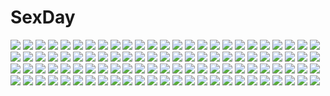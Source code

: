 # SexDay
![](https://konachan.com/jpeg/3dbf6ecf0bb758ba5c085cc4e3a29dfa/Konachan.com%20-%20137211%20amou_mikage%20bath%20bathtub%20breasts%20censored%20game_cg%20kikurage%20long_hair%20nipples%20nude%20penis%20purple_eyes%20purple_hair%20purple_software%20shiawase_kazokubu%20wet.jpg)
![](https://konachan.com/image/d52e6abf438b83b02d4745b295908acb/Konachan.com%20-%206279%20gagraphic%20logo%20takanashi_nelina.jpg)
![](https://konachan.com/image/574e71b3f1f00196e1386b1724e6b2bc/Konachan.com%20-%20182411%20bell%20black_hair%20bow%20braids%20breasts%20cleavage%20dress%20elbow_gloves%20flowers%20gloves%20long_hair%20sengoku_collection%20thighhighs%20va86j.jpg)
![](https://konachan.com/jpeg/cc8616d22ed92686173ad568bd3d139c/Konachan.com%20-%20174317%20choker%20fairy_fencer_f%20game_cg%20headdress%20lolita_fashion%20long_hair%20purple_eyes%20ribbons%20tentacles%20thighhighs%20tsunako%20white_hair%20wink.jpg)
![](https://konachan.com/image/96765c54b26cbe47b748cb435b91d73b/Konachan.com%20-%20130983%20blue_eyes%20breasts%20collar%20mokujinn%20nipples%20no_bra%20panties%20pantyhose%20shirt_lift%20short_hair%20torn_clothes%20underwear.jpg)
![](https://konachan.com/jpeg/ad5d8d7898c6081eabedba4127c77c3b/Konachan.com%20-%2050234%20akane_iro_ni_somaru_saka%20japanese_clothes%20kimono%20nagase_minato%20ryohka.jpg)
![](https://konachan.com/image/bef702727f96fd48af804926e357cc00/Konachan.com%20-%20274458%20ass%20barefoot%20blush%20breasts%20group%20hat%20hug%20itsutsuse%20navel%20nipples%20nude%20original%20panties%20ponytail%20red_eyes%20red_hair%20topless%20twintails%20underwear%20wings.jpg)
![](https://konachan.com/image/5eab7e899108f2b25686103127970b2a/Konachan.com%20-%2039121%20sakurazawa_izumi%20tagme.jpg)
![](https://konachan.com/image/151c17a22b4c5014f7fd16424e99f45b/Konachan.com%20-%2026681%20bamboo_blade%20kuwahara_sayako.jpg)
![](https://konachan.com/image/9e0240ff255376c04627064664c66ad9/Konachan.com%20-%20162538%20anus%20blush%20breasts%20erokosei%20green_eyes%20nipples%20pussy%20puyo_puyo%20red_hair%20tagme%20thighhighs%20uncensored.jpg)
![](https://konachan.com/jpeg/d8c70163d723bdc045e5c1faeb86d194/Konachan.com%20-%20296530%202girls%20blonde_hair%20breasts%20cleavage%20idolmaster%20idolmaster_cinderella_girls%20jougasaki_mika%20jougasaki_rika%20long_hair%20pink_hair%20suien%20twintails.jpg)
![](https://konachan.com/jpeg/7abd4436edd4389289c0196e1cb5c107/Konachan.com%20-%20246927%20ao_no_kanata_no_four_rhythm%20arisaka_mashiro%20blush%20breasts%20brown_hair%20game_cg%20long_hair%20nipples%20purple_eyes%20sprite%20suzumori%20twintails%20yuuki_itsuka.jpg)
![](https://konachan.com/jpeg/1838b6b45b77a6be221102f577a8f400/Konachan.com%20-%2091030%20animal_ears%20blush%20foxgirl%20gloves%20konshin%20multiple_tails%20original%20snow%20tail.jpg)
![](https://konachan.com/image/46dda58510cd58e077f818fbb63709ba/Konachan.com%20-%20260728%20black_hair%20blue_eyes%20bodysuit%20breasts%20fate_%28series%29%20jh%20male%20mash_kyrielight%20navel%20purple_eyes%20purple_hair%20short_hair%20tattoo%20thighhighs.jpg)
![](https://konachan.com/jpeg/197604654609b3fc30d0dcbc4bd0d90c/Konachan.com%20-%20231418%20alice_margatroid%20blonde_hair%20blue_eyes%20breasts%20geppewi%20headband%20navel%20short_hair%20touhou.jpg)
![](https://konachan.com/image/f98ac88b98386def5e6dbf9eedd68ee6/Konachan.com%20-%20199012%20breasts%20cleavage%20dress%20gloves%20horns%20kingchenxi%20long_hair%20original%20petals%20pink_hair%20pixiv_fantasia%20thighhighs%20yellow_eyes.jpg)
![](https://konachan.com/image/bd8b2c069fe71488e5721005224bee94/Konachan.com%20-%20288115%20aqua_eyes%20blush%20breasts%20close%20gray_hair%20kageira%20navel%20no_bra%20school_uniform%20senran_kagura%20sketch%20underboob%20yumi_%28senran_kagura%29.jpg)
![](https://konachan.com/jpeg/974cb393aef6187c0fa3782a7414183b/Konachan.com%20-%20194084%20bou_shaku%20bow%20bunny%20dress%20elbow_gloves%20gloves%20gray_eyes%20hat%20long_hair%20luo_tianyi%20mask%20teddy_bear%20thighhighs%20twintails%20vocaloid%20white_hair.jpg)
![](https://konachan.com/image/dcd5498808fc325f812409793509c653/Konachan.com%20-%2093514%20bicycle%20black_hair%20clouds%20long_hair%20original%20ribbons%20same_2009%20scenic%20sky%20tree%20twintails%20water.jpg)
![](https://konachan.com/image/1564297dd8ef2cf4daf6a8fddbc11fef/Konachan.com%20-%2027984%20myself_yourself.jpg)
![](https://konachan.com/jpeg/0601ec32ffd37390ac3b33dec74b6716/Konachan.com%20-%20269704%20aliasing%20bb_%28fate%29%20bluekalmia%20blush%20braids%20breasts%20cleavage%20fate_grand_order%20fate_%28series%29%20hat%20long_hair%20ponytail%20purple_eyes%20purple_hair%20water%20wet.jpg)
![](https://konachan.com/image/e9b78e70410670d374332d07bc4450ad/Konachan.com%20-%2027961%20carnevale_della_luce_della_luna%20nitroplus%20tagme.jpg)
![](https://konachan.com/image/45b447f7a29bfccfd3f76fa81cace2b3/Konachan.com%20-%20191935%20blonde_hair%20blue_eyes%20bodysuit%20building%20city%20gundam_%28series%29%20hoshino_fumina%20phone%20ponytail%20ruins%20shijiu_%28adamhutt%29%20short_hair%20skintight.jpg)
![](https://konachan.com/image/0199e4312fbb4420578e2a8f269d3020/Konachan.com%20-%2073370%20black_hair%20bloomers%20blush%20book%20braids%20durarara%21%21%20glasses%20group%20hat%20kneehighs%20long_hair%20pantyhose%20red_eyes%20short_hair%20shorts%20skirt%20vorona%20weapon%20wink.jpg)
![](https://konachan.com/jpeg/1f5ecc4965d178f1dd557f26e200c94d/Konachan.com%20-%20123696%20game_cg%20kazamatsuri_koromo%20kazamatsuri_mana%20loli%20male%20manatsu_no_yoru_no_yuki_monogatari%20mikeou%20twins.jpg)
![](https://konachan.com/image/ebcd5aa38920c47abf45f4aa47caa151/Konachan.com%20-%20176626%20brown_eyes%20brown_hair%20marushin_%28denwa0214%29%20nipples%20nipple_slip%20shinohara_katsumi%20spocon%21%20swimsuit%20undressing.jpg)
![](https://konachan.com/image/5bb9ffbf9b7802f85879a12380c32a33/Konachan.com%20-%20147815%20hebitsukai%20original%20scenic.jpg)
![](https://konachan.com/jpeg/42c5b7bbc3835a7458ba5c82f9ddf0ca/Konachan.com%20-%2077689%20game_cg%20iro_ni_ide_ni_keri_waga_koi_wa%20kaede_yuzuna%20narumi_yuu%20nude%20windmill_%28company%29.jpg)
![](https://konachan.com/image/88b8812174c625c6b0d09ab260963c3e/Konachan.com%20-%2016119%20sen_to_chihiro_no_kamikakushi.jpg)
![](https://konachan.com/image/775a7047c25b901970178767ba820c0b/Konachan.com%20-%2042641%20kemeko_deluxe.jpg)
![](https://konachan.com/image/a50cb043e25f68cef2bc922ebc426e1f/Konachan.com%20-%2027319%20aa_megami-sama.jpg)
![](https://konachan.com/jpeg/39c79d2c1a16f46ceb1b4e1b620fcefe/Konachan.com%20-%20189827%20apron%20blush%20breasts%20brown_eyes%20brown_hair%20collar%20misaka_mikoto%20n.g.%20naked_apron%20navel%20nipples%20short_hair%20thighhighs%20to_aru_majutsu_no_index%20topless.jpg)
![](https://konachan.com/image/ac4a4abba6778c7d70e7bc3fb2f6c79d/Konachan.com%20-%20197860%202girls%20ass%20boots%20earmuffs%20hat%20mononobe_no_futo%20ponytail%20skirt%20sword%20touhou%20toyosatomimi_no_miko%20weapon%20wristwear%20yetworldview_kaze.jpg)
![](https://konachan.com/jpeg/cae69da262abce8b3c02fed7a7e694fb/Konachan.com%20-%20216141%20animal%20blue_eyes%20bow%20bubbles%20dress%20fish%20flowers%20gray_hair%20headdress%20long_hair%20necomi%20original%20ribbons%20rose%20sideboob%20underwater%20water.jpg)
![](https://konachan.com/image/8d5216ecc59bc3e9534d6a8e967a61f3/Konachan.com%20-%20192561%20breasts%20brown_hair%20chibi%20cleavage%20kelly1412%20kindaichi_case_files%20kindaichi_hajime%20long_hair%20male%20nanase_miyuki%20white%20yellow_eyes.jpg)
![](https://konachan.com/image/07bb2df950f57f895d6feca15bf57ab7/Konachan.com%20-%2043461%20akizuki_ritsuko%20amami_haruka%20cherry_blossoms%20flowers%20group%20hagiwara_yukiho%20idolmaster%20kikuchi_makoto%20megami%20minase_iori%20scan%20school_uniform.jpg)
![](https://konachan.com/image/931713705072f007824c64c6b2920f50/Konachan.com%20-%2010671%20animal%20bat%20disgaea%20etna%20halloween%20pointed_ears%20pumpkin%20red_eyes%20red_hair%20short_hair%20tail%20wings%20witch.jpg)
![](https://konachan.com/image/7f1d090bcd49f39a9996e604a1d94165/Konachan.com%20-%205367%20kimikiss%20valentine.jpg)
![](https://konachan.com/image/0237dfd8a2b9ee770eeaefcd54814f2c/Konachan.com%20-%20280248%20card_captor_sakura%20clamp%20daidouji_tomoyo%20kinomoto_sakura%20scan.jpg)
![](https://konachan.com/image/d8de14f56a1939435e17bae8ac50ad3b/Konachan.com%20-%2095284%202girls%20brown_hair%20nana_mikoto%20original%20scarf%20school_uniform%20snow%20thighhighs.jpg)
![](https://konachan.com/image/46d3450deb71759f26b33e096e0209f2/Konachan.com%20-%2016357%20bandage%20blonde_hair%20blue_eyes%20cloud_strife%20clouds%20final_fantasy%20final_fantasy_vii%20gloves%20gun%20short_hair%20weapon.jpg)
![](https://konachan.com/image/e550bc5d035a9bb8fb24453445d7a883/Konachan.com%20-%20102899%20black_hair%20boots%20darker_than_black%20gun%20hei%20kasu%20necklace%20night%20red_hair%20suou_pavlichenko%20weapon.jpg)
![](https://konachan.com/image/463189ab6b44f038bc94688de6b7b539/Konachan.com%20-%20255394%20animal%20black_hair%20blush%20cat%20gochou_%28comedia80%29%20green_eyes%20japanese_clothes%20kimono%20original%20petals%20umbrella.jpg)
![](https://konachan.com/image/9965abe266967324223fbd76affa9257/Konachan.com%20-%2023890%20louise_fran%C3%A7oise_le_blanc_de_la_valli%C3%A8re%20sleeping%20zero_no_tsukaima.jpg)
![](https://konachan.com/image/d985dce0f5cdcf4b24c7343daadc487d/Konachan.com%20-%2037302%20bed%20feena_fam_earthlight%20hozumi_sayaka%20school_uniform%20thighhighs%20yoake_mae_yori_ruri_iro_na.jpg)
![](https://konachan.com/image/37a314522669cb5e6ad46c6d08462d5b/Konachan.com%20-%2075245%20blood%20braids%20green_eyes%20purple_hair%20red_eyes%20sakuya_tsuitachi%20scarf.jpg)
![](https://konachan.com/image/3349471ef5dc031ff2907068ceb0c614/Konachan.com%20-%2063688%20censored%20favorite%20game_cg%20hoshizora_no_memoria%20tagme.jpg)
![](https://konachan.com/jpeg/3bc5dae0eb1c10a18048ede723e58a95/Konachan.com%20-%20266867%20blue_eyes%20blue_hair%20blush%20book%20breasts%20game_cg%20long_hair%20love_sweets%20moonstone%20navel%20nipples%20nude%20otonashi_kushina%20ponytail%20sakurazaka_tsuchiyu.jpg)
![](https://konachan.com/image/c22233c9c1a3bdc1a8ce57f28e21ce9a/Konachan.com%20-%2096873%20koumori_usagi%20mahou_shoujo_madoka_magica%20miki_sayaka%20red_hair%20sakura_kyouko.jpg)
![](https://konachan.com/image/73756c4d1262fd11146b0a8e04fdc112/Konachan.com%20-%20172027%202girls%20aegis%20aqua_hair%20blonde_hair%20long_hair%20persona%20persona_4%20ponytail%20taze-tan%20tie%20weapon%20xilveroxas.jpg)
![](https://konachan.com/jpeg/f00026d94e4c46473dba845c9e57c7f3/Konachan.com%20-%20283670%20aqua_eyes%20aqua_hair%20autumn%20blush%20braids%20gradient%20hat%20leaves%20natsume_eri%20original%20pantyhose%20scarf%20short_hair%20skirt%20waifu2x.jpg)
![](https://konachan.com/image/cea97b10d84d62d70506ac26897c44f6/Konachan.com%20-%20270067%20azur_lane%20black_hair%20brown_eyes%20clouds%20flowers%20headdress%20horns%20long_hair%20rose%20see_through%20sky%20sunset%20tears%20water%20wedding_attire%20yami_kumo.jpg)
![](https://konachan.com/image/49c1718acd7ba29a8a8815880dedc9ca/Konachan.com%20-%20205347%20aisaka_taiga%20brown_eyes%20brown_hair%20dress%20long_hair%20sketch%20toradora%20yasu.jpg)
![](https://konachan.com/jpeg/11365ccf1b36df4c1413518c29091b9c/Konachan.com%20-%20249365%202girls%20close%20school_uniform%20sousou_%28sousouworks%29%20white.jpg)
![](https://konachan.com/jpeg/5f1899ce5553acd2571c75ad0257386e/Konachan.com%20-%20112131%20faris_nyannyan%20game_cg%20huke%20maid%20shiina_mayuri%20steins%3Bgate.jpg)
![](https://konachan.com/image/bd9b848eda3683989dbce8cc881d5275/Konachan.com%20-%20139670%20animal_ears%20censored%20cum%20escu%3Ade%20game_cg%20gurenka%20kuon_%28gurenka%29%20long_hair%20penis%20pussy%20pussy_juice%20red_hair%20sex.jpg)
![](https://konachan.com/jpeg/0ad768f766e5ebdf20726be77b137659/Konachan.com%20-%20220197%20brown_hair%20building%20chaken%20city%20clouds%20cropped%20original%20rain%20short_hair%20skirt%20tree%20umbrella%20water.jpg)
![](https://konachan.com/jpeg/deafbe26bc69df0ca589926d44289916/Konachan.com%20-%20101544%20animal_ears%20collar%20crying%20fang%20foxgirl%20japanese_clothes%20red_eyes%20tears%20third-party_edit%20wet%20white_hair.jpg)
![](https://konachan.com/image/e69292de62b68026be3db8032b543aa6/Konachan.com%20-%20185931%20blue_eyes%20boots%20brown_hair%20building%20city%20gloves%20motorcycle%20mujiha_%28mlog%29%20original%20thighhighs%20twintails.jpg)
![](https://konachan.com/jpeg/4ac7100f73b434da739c9f647957eb51/Konachan.com%20-%20179175%20blue_eyes%20breasts%20front_wing%20game_cg%20innocent_girl%20long_hair%20nanaca_mai%20nipples%20nude%20ousaka_kanae%20red_hair%20water.jpg)
![](https://konachan.com/jpeg/9dbb531274d8268ae5ca3f3b92f3f526/Konachan.com%20-%20160330%20blush%20breast_grab%20breasts%20chuablesoft%20game_cg%20gray_hair%20long_hair%20lovera_bride%20nipples%20purple_eyes%20sasha_%28lovera_bride%29%20takano_yuki%20topless%20towel.jpg)
![](https://konachan.com/jpeg/0ef9edaa1310c02cae52b0d68c075f2f/Konachan.com%20-%20181715%20blue_eyes%20game_cg%20koisuru_natsu_no_last_resort%20maki_shiori%20mottsun%20pulltop%20red_hair%20thighhighs.jpg)
![](https://konachan.com/image/138a04971e3428db3f3bfb7ae3630665/Konachan.com%20-%20240504%202girls%20akagi_miria%20ass%20fang%20idolmaster%20idolmaster_cinderella_girls%20jougasaki_rika%20loli%20navel%20oneko%20sunglasses%20wink.jpg)
![](https://konachan.com/jpeg/19034002638ad9e03926128633dd33fe/Konachan.com%20-%2067904%20blonde_hair%20indico_lite%20long_hair%20mitha%20nanagane_educational_institution%20pink_hair%20sakuranomiya_arisa%20school_uniform%20shirasagi_otoha%20thighhighs.jpg)
![](https://konachan.com/jpeg/c7dd5f64e13317ec85d74315efe8d1ac/Konachan.com%20-%20144944%20amasaka_takashi%20blush%20bra%20game_cg%20kohinata_yuuka%20koi_mekuri_clover%20long_hair%20navel%20panties%20red_hair%20thighhighs%20underwear.jpg)
![](https://konachan.com/image/72d23f3609a448cfe260ce143ac83a17/Konachan.com%20-%2023157%20hachimitsu_to_clover%20umino_chica.jpg)
![](https://konachan.com/jpeg/39d6d9c3bdffad2ce2b090b35391485b/Konachan.com%20-%2026790%20blue_hair%20book%20gradient%20kneehighs%20mahou_sensei_negima%20miyazaki_nodoka%20pink_eyes%20school_uniform%20short_hair%20skirt%20watermark.jpg)
![](https://konachan.com/image/a9a6cff1290adcc827f74a1e738e775c/Konachan.com%20-%20299571%20breast_hold%20dress%20horns%20long_hair%20pointed_ears%20shimashima08123%20tail%20thighhighs.jpg)
![](https://konachan.com/image/d7619ba79ed5f7aa882c862a6cf54591/Konachan.com%20-%2063260%20anabuki_tomoko%20miyafuji_yoshika%20shimada_fumikane%20strike_witches%20tail.jpg)
![](https://konachan.com/image/2d3f870df748181ccebe851e8f55fd22/Konachan.com%20-%20128187%20black_hair%20blush%20breasts%20mikamin%20navel%20nipples%20nopan%20original%20pussy%20pussy_juice%20red_eyes%20topless%20tree%20uncensored.jpg)
![](https://konachan.com/image/1fde53952b082941904f2371bee7371c/Konachan.com%20-%20140682%20animal_ears%20breasts%20cleavage%20original%20pink_hair%20school_uniform%20shia_flatpaddy%20syroh%20tagme%20tail%20thighhighs.jpg)
![](https://konachan.com/jpeg/3abe130f9c90a6955e4dd44bc6711ce0/Konachan.com%20-%20303400%20building%20ersdicer%20original%20polychromatic.jpg)
![](https://konachan.com/image/c474aaf3b93b78c5d1edddee0f4df111/Konachan.com%20-%2066613%20hatsune_miku%20twintails%20vocaloid.jpg)
![](https://konachan.com/jpeg/49e82e4fdb8ab2f00188f9c0f25579e0/Konachan.com%20-%20187573%20aimai_renai%20ass%20bed%20black_hair%20blonde_hair%20blush%20breasts%20censored%20cum%20game_cg%20long_hair%20nude%20penis%20saeki_emi%20saeki_minami%20satofuji_masato.jpg)
![](https://konachan.com/jpeg/81d88673415762744da4b77d66cb82d0/Konachan.com%20-%20178802%20blue_eyes%20blush%20bra%20breast_grab%20breasts%20cygnus%20fingering%20game_cg%20male%20nipples%20open_shirt%20panties%20red_hair%20skirt%20underwear%20upskirt%20whirlpool%20wristwear.jpg)
![](https://konachan.com/image/cad20eca6956ab04b9d8ac1a497c8ef2/Konachan.com%20-%2035981%20latale.jpg)
![](https://konachan.com/image/f374b71f1e02b0a6cd2086b2495b8754/Konachan.com%20-%2086421%20anbe_masahiro%20blue%20blue_eyes%20blue_hair%20ikamusume%20loli%20shinryaku%21_ikamusume%20underwater%20water.jpg)
![](https://konachan.com/image/1a5bd84c2667289de153c4269320d3f3/Konachan.com%20-%20100421%20hatsune_miku%20hayne%20vocaloid.jpg)
![](https://konachan.com/image/328b4b5f6ab7b43d7e2d6ee0f909ee7f/Konachan.com%20-%20306151%20black_hair%20dress%20heart%20kaguya-sama_wa_kokurasetai_%7Etensai-tachi_no_renai_zunousen%7E%20red%20red_eyes%20school_uniform%20shinomiya_kaguya%20short_hair%20w.k.jpg)
![](https://konachan.com/image/fd0f8df91f78ec5da8538bcec29c99f3/Konachan.com%20-%20240951%20bath%20bathtub%20breasts%20flowers%20granblue_fantasy%20horns%20kanzaki_kureha%20long_hair%20nude%20pink_eyes%20pink_hair%20pointed_ears%20rose%20water.jpg)
![](https://konachan.com/jpeg/b634e49dc618dd15e2869a11c9b42433/Konachan.com%20-%20297986%20akibakeisena%20animal%20bird%20brown_hair%20clouds%20flowers%20landscape%20long_hair%20nobody%20original%20pantyhose%20scenic%20skirt%20sky%20summer%20tokinohimitsu%20water.jpg)
![](https://konachan.com/jpeg/baf2d436a2f2282fca898a6359e25c4d/Konachan.com%20-%20254171%20aikatsu%21%20blonde_hair%20blush%20close%20flowers%20hoshimiya_ichigo%20long_hair%20red_eyes%20ribbons%20tagme_%28artist%29.jpg)
![](https://konachan.com/image/7f2f80ff976c04d743a2ea61ce5cbf9b/Konachan.com%20-%2077019%20angel_beats%21%20instrument%20piano%20tachibana_kanade.jpg)
![](https://konachan.com/image/04dab1383cda25a322342105f70a4973/Konachan.com%20-%20224818%202girls%20ass%20bed%20flandre_scarlet%20hk_%28zxd0554%29%20hug%20nopan%20nude%20remilia_scarlet%20shoujo_ai%20tail%20touhou%20underwear%20vampire.jpg)
![](https://konachan.com/jpeg/56c551138793572b65ee80ad54f55f16/Konachan.com%20-%20262067%20barefoot%20bikini%20blonde_hair%20blush%20braids%20breasts%20dualscreen%20fate_%28series%29%20green_eyes%20long_hair%20nipples%20no_bra%20pussy%20scan%20swimsuit%20uncensored%20wristwear.jpg)
![](https://konachan.com/image/2e36fba53d34fe485b89d93b4e79ac2e/Konachan.com%20-%2064272%20soul_eater%20soul_eater_evans.jpg)
![](https://konachan.com/image/6f03aa48855356c40f9c24a9223e9465/Konachan.com%20-%20125319%20brown_hair%20hato_haru%20long_hair%20panties%20taneshima_popura%20tears%20underwear%20working%21%21.jpg)
![](https://konachan.com/image/7aae457902708e4f78bf94dac3929a1b/Konachan.com%20-%2044241%20gun%20hiiragi_najica%20lila%20najica_blitz_tactics%20panties%20petals%20underwear%20weapon.jpg)
![](https://konachan.com/jpeg/a9f7077486d72b197f53e8daa3409aa7/Konachan.com%20-%20285647%20brown_hair%20gloves%20green_eyes%20hat%20original%20shoken_narai%20short_hair%20signed%20train%20uniform%20waifu2x.jpg)
![](https://konachan.com/image/9793f9d1212fd99b6aa9c07f7323221b/Konachan.com%20-%20105666%20bed%20blonde_hair%20bow%20hakurei_reimu%20kirisame_marisa%20nopan%20tel%20thighhighs%20topless%20touhou.jpg)
![](https://konachan.com/jpeg/b67c9c6e9d5e43d7ae18258395067a99/Konachan.com%20-%20191606%202girls%20alcot%20black_hair%20blonde_hair%20clover_day%27s%20long_hair%20nimura_yuushi%20petals%20school_uniform%20takakura_anri%20takakura_anzu%20thighhighs.jpg)
![](https://konachan.com/image/3595bc42c86657737940ae1007d16ac0/Konachan.com%20-%2027098%20all_male%20code_geass%20lelouch_lamperouge%20male%20scan.jpg)
![](https://konachan.com/image/4110423cbbdab7df8ba2c6dca0a10873/Konachan.com%20-%20112951%20deathsmiles.jpg)
![](https://konachan.com/jpeg/e07920386a79f4f16a519d3835867715/Konachan.com%20-%20195439%20kneehighs%20mikanururu%20original%20red_eyes%20red_hair%20short_hair%20tie%20vocaloid.jpg)
![](https://konachan.com/jpeg/b43c55a348692d9a872492cdf4abf6c3/Konachan.com%20-%20199902%20bed%20blonde_hair%20game_cg%20long_hair%20mahou_shoujo_no_ani%20nipple_slip%20no_bra%20pajamas%20sawabu_teruyo%20sleeping%20yayoi_and_nagi.jpg)
![](https://konachan.com/jpeg/c6081ea81e64afbade6252b21854b6e6/Konachan.com%20-%20175364%20black_hair%20blood%20blush%20breasts%20censored%20game_cg%20glace%20kneehighs%20nipples%20open_shirt%20penis%20pussy%20pussy_juice%20ribbons%20sesena_yau%20sex%20short_hair%20tie.jpg)
![](https://konachan.com/image/4757599e12c1a46640c40d3992a00790/Konachan.com%20-%208617%20hiiragi_kagami%20hiiragi_tsukasa%20iwasaki_minami%20izumi_konata%20kobayakawa_yutaka%20kogami_akira%20lucky_star%20school_uniform.jpg)
![](https://konachan.com/image/9c5bd7c3bb2caf4e3581c9db7afa143f/Konachan.com%20-%20175002%20animal%20anthropomorphism%20aoki_hagane_no_arpeggio%20bird%20blonde_hair%20boat%20choker%20dress%20kongou_%28arpeggio%29%20long_hair%20pink_eyes%20stu_dts%20water.jpg)
![](https://konachan.com/jpeg/ea31c70a17c07d897a188fe5b029496a/Konachan.com%20-%20233546%20aqua_eyes%20black_hair%20blush%20breast_grab%20breasts%20censored%20cum%20game_cg%20handjob%20male%20navel%20nipples%20no_bra%20panties%20penis%20ribbons%20short_hair%20underwear.jpg)
![](https://konachan.com/image/e5c608fb952abb77a0fdce1ab0a798ac/Konachan.com%20-%2021804%20bakuretsu_tenshi%20jo%20meg.jpg)
